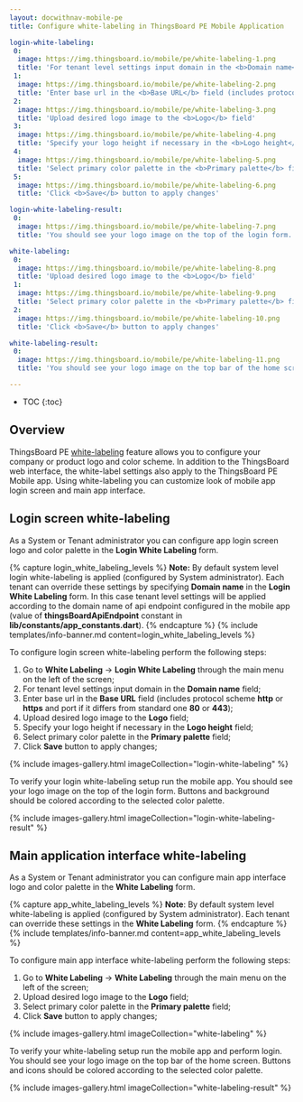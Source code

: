 ```yaml
---
layout: docwithnav-mobile-pe
title: Configure white-labeling in ThingsBoard PE Mobile Application

login-white-labeling:
 0:
  image: https://img.thingsboard.io/mobile/pe/white-labeling-1.png
  title: 'For tenant level settings input domain in the <b>Domain name</b> field'
 1:
  image: https://img.thingsboard.io/mobile/pe/white-labeling-2.png
  title: 'Enter base url in the <b>Base URL</b> field (includes protocol scheme <b>http</b> or <b>https</b> and port if it differs from standard one <b>80</b> or <b>443</b>)'
 2:
  image: https://img.thingsboard.io/mobile/pe/white-labeling-3.png
  title: 'Upload desired logo image to the <b>Logo</b> field'
 3:
  image: https://img.thingsboard.io/mobile/pe/white-labeling-4.png
  title: 'Specify your logo height if necessary in the <b>Logo height</b> field'
 4:
  image: https://img.thingsboard.io/mobile/pe/white-labeling-5.png
  title: 'Select primary color palette in the <b>Primary palette</b> field'
 5:
  image: https://img.thingsboard.io/mobile/pe/white-labeling-6.png
  title: 'Click <b>Save</b> button to apply changes'

login-white-labeling-result:
 0:
  image: https://img.thingsboard.io/mobile/pe/white-labeling-7.png
  title: 'You should see your logo image on the top of the login form. Buttons and background should be colored according to the selected color palette.'

white-labeling:
 0:
  image: https://img.thingsboard.io/mobile/pe/white-labeling-8.png
  title: 'Upload desired logo image to the <b>Logo</b> field'
 1:
  image: https://img.thingsboard.io/mobile/pe/white-labeling-9.png
  title: 'Select primary color palette in the <b>Primary palette</b> field'
 2:
  image: https://img.thingsboard.io/mobile/pe/white-labeling-10.png
  title: 'Click <b>Save</b> button to apply changes'

white-labeling-result:
 0:
  image: https://img.thingsboard.io/mobile/pe/white-labeling-11.png
  title: 'You should see your logo image on the top bar of the home screen. Buttons and icons should be colored according to the selected color palette.'

---
```


* TOC
{:toc}

## Overview

ThingsBoard PE [white-labeling](/docs/pe/user-guide/white-labeling/) feature allows you to configure your company or product logo and color scheme.
In addition to the ThingsBoard web interface, the white-label settings also apply to the ThingsBoard PE Mobile app.
Using white-labeling you can customize look of mobile app login screen and main app interface.

## Login screen white-labeling

As a System or Tenant administrator you can configure app login screen logo and color palette in the **Login White Labeling** form.

{% capture login_white_labeling_levels %}
**Note:**  By default system level login white-labeling is applied (configured by System administrator). Each tenant can override these settings by specifying
**Domain name** in the **Login White Labeling** form.
In this case tenant level settings will be applied according to the domain name of api endpoint configured in the mobile app
(value of **thingsBoardApiEndpoint** constant in **lib/constants/app_constants.dart**).
{% endcapture %}
{% include templates/info-banner.md content=login_white_labeling_levels %}

To configure login screen white-labeling perform the following steps:

1. Go to **White Labeling** -> **Login White Labeling** through the main menu on the left of the screen;
2. For tenant level settings input domain in the **Domain name** field;
3. Enter base url in the **Base URL** field (includes protocol scheme **http** or **https** and port if it differs from standard one **80** or **443**); 
4. Upload desired logo image to the **Logo** field;
5. Specify your logo height if necessary in the **Logo height** field;
6. Select primary color palette in the **Primary palette** field;
7. Click **Save** button to apply changes;

{% include images-gallery.html imageCollection="login-white-labeling" %}

To verify your login white-labeling setup run the mobile app.
You should see your logo image on the top of the login form. Buttons and background should be colored according to the selected color palette. 

{% include images-gallery.html imageCollection="login-white-labeling-result" %}

## Main application interface white-labeling

As a System or Tenant administrator you can configure main app interface logo and color palette in the **White Labeling** form.

{% capture app_white_labeling_levels %}
**Note**: By default system level white-labeling is applied (configured by System administrator). Each tenant can override these settings
in the **White Labeling** form.
{% endcapture %}
{% include templates/info-banner.md content=app_white_labeling_levels %}

To configure main app interface white-labeling perform the following steps:

1. Go to **White Labeling** -> **White Labeling** through the main menu on the left of the screen;
2. Upload desired logo image to the **Logo** field;
3. Select primary color palette in the **Primary palette** field;
4. Click **Save** button to apply changes;

{% include images-gallery.html imageCollection="white-labeling" %}

To verify your white-labeling setup run the mobile app and perform login.
You should see your logo image on the top bar of the home screen. Buttons and icons should be colored according to the selected color palette.

{% include images-gallery.html imageCollection="white-labeling-result" %}
